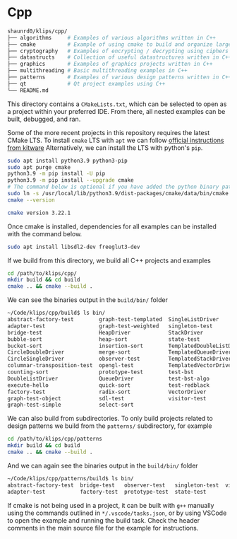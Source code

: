 # Cpp

```bash
shaunrd0/klips/cpp/
├── algorithms     # Examples of various algorithms written in C++
├── cmake          # Example of using cmake to build and organize larger projects
├── cryptography   # Examples of encrypting / decrypting using ciphers in C++
├── datastructs    # Collection of useful datastructures written in C++
├── graphics       # Examples of graphics projects written in C++
├── multithreading # Basic multithreading examples in C++
├── patterns       # Examples of various design patterns written in C++
├── qt             # Qt project examples using C++
└── README.md
```

This directory contains a `CMakeLists.txt`, which can be selected to open as a 
project within your preferred IDE. From there, all nested examples can be built,
debugged, and ran.

Some of the more recent projects in this repository requires the latest CMake LTS. 
To install `cmake` LTS with `apt` we can follow [official instructions from kitware](https://apt.kitware.com/)
Alternatively, we can install the LTS with python's `pip`.
```bash
sudo apt install python3.9 python3-pip
sudo apt purge cmake
python3.9 -m pip install -U pip
python3.9 -m pip install --upgrade cmake
# The command below is optional if you have added the python binary path to your PATH environment variable
sudo ln -s /usr/local/lib/python3.9/dist-packages/cmake/data/bin/cmake /usr/bin/
cmake --version

cmake version 3.22.1
```

Once cmake is installed, dependencies for all examples can be installed with the command below.
```bash
sudo apt install libsdl2-dev freeglut3-dev 
```

If we build from this directory, we build all C++ projects and examples
```bash
cd /path/to/klips/cpp/
mkdir build && cd build
cmake .. && cmake --build .
```

We can see the binaries output in the `build/bin/` folder
```bash
~/Code/klips/cpp/build$ ls bin/
abstract-factory-test        graph-test-templated  SingleListDriver
adapter-test                 graph-test-weighted   singleton-test
bridge-test                  HeapDriver            StackDriver
bubble-sort                  heap-sort             state-test
bucket-sort                  insertion-sort        TemplatedDoubleListDriver
CircleDoubleDriver           merge-sort            TemplatedQueueDriver
CircleSingleDriver           observer-test         TemplatedStackDriver
columnar-transposition-test  opengl-test           TemplatedVectorDriver
counting-sort                prototype-test        test-bst
DoubleListDriver             QueueDriver           test-bst-algo
execute-hello                quick-sort            test-redblack
factory-test                 radix-sort            VectorDriver
graph-test-object            sdl-test              visitor-test
graph-test-simple            select-sort
```

We can also build from subdirectories. 
To only build projects related to design patterns we build from the `patterns/` subdirectory, for example
```bash
cd /path/to/klips/cpp/patterns
mkdir build && cd build
cmake .. && cmake --build .
```

And we can again see the binaries output in the `build/bin/` folder
```bash
~/Code/klips/cpp/patterns/build$ ls bin/
abstract-factory-test  bridge-test   observer-test   singleton-test  visitor-test
adapter-test           factory-test  prototype-test  state-test
```

If cmake is not being used in a project, it can be built with `g++` manually using
the commands outlined in `*/.vscode/tasks.json`, or by using VSCode to open the example
and running the build task. 
Check the header comments in the main source file for the example for instructions.
